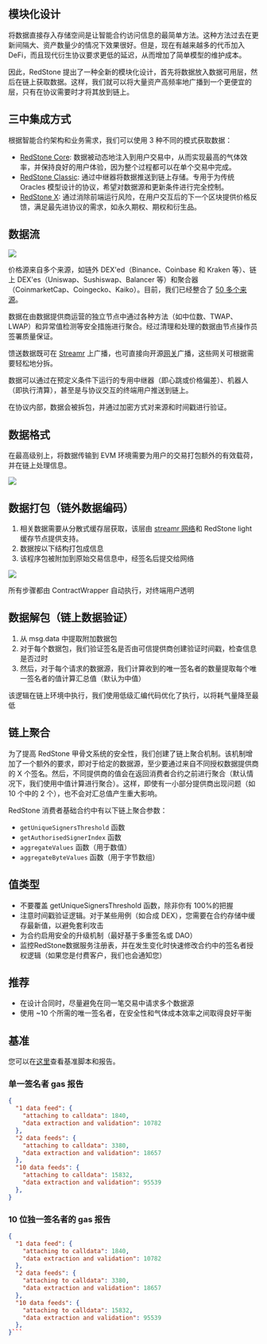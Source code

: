 
## 模块化设计

将数据直接存入存储空间是让智能合约访问信息的最简单方法。这种方法过去在更新间隔大、资产数量少的情况下效果很好。但是，现在有越来越多的代币加入 DeFi，而且现代衍生协议要求更低的延迟，从而增加了简单模型的维护成本。

因此，RedStone 提出了一种全新的模块化设计，首先将数据放入数据可用层，然后在链上获取数据。这样，我们就可以将大量资产高频率地广播到一个更便宜的层，只有在协议需要时才将其放到链上。


## 三中集成方式

根据智能合约架构和业务需求，我们可以使用 3 种不同的模式获取数据：

- [RedStone Core](https://docs.redstone.finance/docs/smart-contract-devs/how-it-works#:~:text=3%20different%20models%3A-,RedStone%20Core,-%2C%20data%20is%20dynamically): 数据被动态地注入到用户交易中，从而实现最高的气体效率，并保持良好的用户体验，因为整个过程都可以在单个交易中完成。
- [RedStone Classic](https://docs.redstone.finance/docs/smart-contract-devs/get-started/redstone-classic): 通过中继器将数据推送到链上存储。专用于为传统 Oracles 模型设计的协议，希望对数据源和更新条件进行完全控制。
- [RedStone X](https://docs.redstone.finance/docs/smart-contract-devs/get-started/redstone-classic): 通过消除前端运行风险，在用户交互后的下一个区块提供价格反馈，满足最先进协议的需求，如永久期权、期权和衍生品。


## 数据流

![](https://docs.redstone.finance/img/architecture.png)

价格源来自多个来源，如链外 DEX'ed（Binance、Coinbase 和 Kraken 等）、链上 DEX'es（Uniswap、Sushiswap、Balancer 等）和聚合器（CoinmarketCap、Coingecko、Kaiko）。目前，我们已经整合了 [50 多个来源](https://app.redstone.finance/#/app/sources)。

数据在由数据提供商运营的独立节点中通过各种方法（如中位数、TWAP、LWAP）和异常值检测等安全措施进行聚合。经过清理和处理的数据由节点操作员签署质量保证。

馈送数据既可在 [Streamr](https://streamr.network/) 上广播，也可直接向开源[网关](https://github.com/redstone-finance/redstone-oracles-monorepo/tree/main/packages/cache-service)广播，这些网关可根据需要轻松地分拆。

数据可以通过在预定义条件下运行的专用中继器（即心跳或价格偏差）、机器人（即执行清算），甚至是与协议交互的终端用户推送到链上。

在协议内部，数据会被拆包，并通过加密方式对来源和时间戳进行验证。

## 数据格式

在最高级别上，将数据传输到 EVM 环境需要为用户的交易打包额外的有效载荷，并在链上处理信息。

![](https://raw.githubusercontent.com/redstone-finance/redstone-docs/main/static/img/redstone-tx-wrapping.png)



## 数据打包（链外数据编码）

1. 相关数据需要从分散式缓存层获取，该层由 [streamr 网络](https://docs.redstone.finance/docs/smart-contract-devs/get-started/redstone-classic)和 RedStone light 缓存节点提供支持。
2. 数据按以下结构打包成信息
3. 该程序包被附加到原始交易信息中，经签名后提交给网络

![](https://docs.redstone.finance/img/payload.png)

所有步骤都由 ContractWrapper 自动执行，对终端用户透明


## 数据解包（链上数据验证）

1. 从 msg.data 中提取附加数据包
2. 对于每个数据包，我们验证签名是否由可信提供商创建验证时间戳，检查信息是否过时
3. 然后，对于每个请求的数据源，我们计算收到的唯一签名者的数量提取每个唯一签名者的值计算汇总值（默认为中值）

该逻辑在链上环境中执行，我们使用低级汇编代码优化了执行，以将耗气量降至最低


## 链上聚合

为了提高 RedStone 甲骨文系统的安全性，我们创建了链上聚合机制。该机制增加了一个额外的要求，即对于给定的数据源，至少要通过来自不同授权数据提供商的 X 个签名。然后，不同提供商的值会在返回消费者合约之前进行聚合（默认情况下，我们使用中值计算进行聚合）。这样，即使有一小部分提供商出现问题（如 10 个中的 2 个），也不会对汇总值产生重大影响。

RedStone 消费者基础合约中有以下链上聚合参数：

- `getUniqueSignersThreshold` 函数
- `getAuthorisedSignerIndex` 函数
- `aggregateValues` 函数（用于数值）
- `aggregateByteValues` 函数（用于字节数组）


## 值类型

- 不要覆盖 getUniqueSignersThreshold 函数，除非你有 100%的把握
- 注意时间戳验证逻辑。对于某些用例（如合成 DEX），您需要在合约存储中缓存最新值，以避免套利攻击
- 为合约启用安全的升级机制（最好基于多重签名或 DAO）
- 监控RedStone数据服务注册表，并在发生变化时快速修改合约中的签名者授权逻辑（如果您是付费客户，我们也会通知您）


## 推荐

- 在设计合同时，尽量避免在同一笔交易中请求多个数据源
- 使用 ~10 个所需的唯一签名者，在安全性和气体成本效率之间取得良好平衡


## 基准

您可以在[这里](https://github.com/redstone-finance/redstone-oracles-monorepo/tree/main/packages/evm-connector/benchmarks)查看基准脚本和报告。

### 单一签名者 gas 报告

```json
{
  "1 data feed": {
    "attaching to calldata": 1840,
    "data extraction and validation": 10782
  },
  "2 data feeds": {
    "attaching to calldata": 3380,
    "data extraction and validation": 18657
  },
  "10 data feeds": {
    "attaching to calldata": 15832,
    "data extraction and validation": 95539
  },
}
```

### 10 位独一签名者的 gas 报告


```json
{
  "1 data feed": {
    "attaching to calldata": 1840,
    "data extraction and validation": 10782
  },
  "2 data feeds": {
    "attaching to calldata": 3380,
    "data extraction and validation": 18657
  },
  "10 data feeds": {
    "attaching to calldata": 15832,
    "data extraction and validation": 95539
  },
}```

